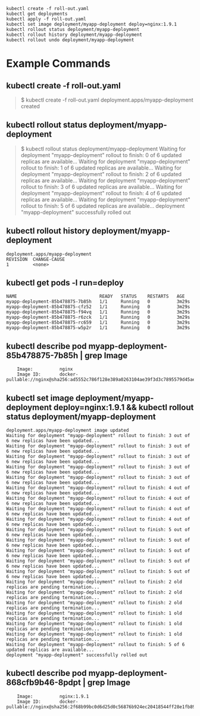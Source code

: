 ```
kubectl create -f roll-out.yaml
kubectl get deployments
kubectl apply -f roll-out.yaml
kubectl set image deployment/myapp-deployment deploy=nginx:1.9.1
kubectl rollout status deployment/myapp-deployment
kubectl rollout history deployment/myapp-deployment
kubectl rollout undo deployment/myapp-deployment
```

# Example Commands
## kubectl create -f roll-out.yaml

> $ kubectl create -f roll-out.yaml
deployment.apps/myapp-deployment created

## kubectl rollout status deployment/myapp-deployment
> $ kubectl rollout status deployment/myapp-deployment
Waiting for deployment "myapp-deployment" rollout to finish: 0 of 6 updated replicas are available...
Waiting for deployment "myapp-deployment" rollout to finish: 1 of 6 updated replicas are available...
Waiting for deployment "myapp-deployment" rollout to finish: 2 of 6 updated replicas are available...
Waiting for deployment "myapp-deployment" rollout to finish: 3 of 6 updated replicas are available...
Waiting for deployment "myapp-deployment" rollout to finish: 4 of 6 updated replicas are available...
Waiting for deployment "myapp-deployment" rollout to finish: 5 of 6 updated replicas are available...
deployment "myapp-deployment" successfully rolled out

## kubectl rollout history deployment/myapp-deployment
```
deployment.apps/myapp-deployment
REVISION  CHANGE-CAUSE
1         <none>
```

## kubectl get pods -l run=deploy

```
NAME                               READY   STATUS    RESTARTS   AGE
myapp-deployment-85b478875-7b85h   1/1     Running   0          3m29s
myapp-deployment-85b478875-cfz52   1/1     Running   0          3m29s
myapp-deployment-85b478875-f94vq   1/1     Running   0          3m29s
myapp-deployment-85b478875-r6zck   1/1     Running   0          3m29s
myapp-deployment-85b478875-rc659   1/1     Running   0          3m29s
myapp-deployment-85b478875-w5p2r   1/1     Running   0          3m29s
```

##  kubectl describe pod myapp-deployment-85b478875-7b85h | grep Image
```
    Image:          nginx
    Image ID:       docker-pullable://nginx@sha256:ad5552c786f128e389a0263104ae39f3d3c7895579d45ae716f528185b36bc6f
```


## kubectl set image deployment/myapp-deployment deploy=nginx:1.9.1 && kubectl rollout status deployment/myapp-deployment

```
deployment.apps/myapp-deployment image updated
Waiting for deployment "myapp-deployment" rollout to finish: 3 out of 6 new replicas have been updated...
Waiting for deployment "myapp-deployment" rollout to finish: 3 out of 6 new replicas have been updated...
Waiting for deployment "myapp-deployment" rollout to finish: 3 out of 6 new replicas have been updated...
Waiting for deployment "myapp-deployment" rollout to finish: 3 out of 6 new replicas have been updated...
Waiting for deployment "myapp-deployment" rollout to finish: 3 out of 6 new replicas have been updated...
Waiting for deployment "myapp-deployment" rollout to finish: 4 out of 6 new replicas have been updated...
Waiting for deployment "myapp-deployment" rollout to finish: 4 out of 6 new replicas have been updated...
Waiting for deployment "myapp-deployment" rollout to finish: 4 out of 6 new replicas have been updated...
Waiting for deployment "myapp-deployment" rollout to finish: 4 out of 6 new replicas have been updated...
Waiting for deployment "myapp-deployment" rollout to finish: 5 out of 6 new replicas have been updated...
Waiting for deployment "myapp-deployment" rollout to finish: 5 out of 6 new replicas have been updated...
Waiting for deployment "myapp-deployment" rollout to finish: 5 out of 6 new replicas have been updated...
Waiting for deployment "myapp-deployment" rollout to finish: 5 out of 6 new replicas have been updated...
Waiting for deployment "myapp-deployment" rollout to finish: 5 out of 6 new replicas have been updated...
Waiting for deployment "myapp-deployment" rollout to finish: 2 old replicas are pending termination...
Waiting for deployment "myapp-deployment" rollout to finish: 2 old replicas are pending termination...
Waiting for deployment "myapp-deployment" rollout to finish: 2 old replicas are pending termination...
Waiting for deployment "myapp-deployment" rollout to finish: 1 old replicas are pending termination...
Waiting for deployment "myapp-deployment" rollout to finish: 1 old replicas are pending termination...
Waiting for deployment "myapp-deployment" rollout to finish: 1 old replicas are pending termination...
Waiting for deployment "myapp-deployment" rollout to finish: 5 of 6 updated replicas are available...
deployment "myapp-deployment" successfully rolled out
```

## kubectl describe pod myapp-deployment-868cfb9b46-8pdpt | grep Image
```
    Image:          nginx:1.9.1
    Image ID:       docker-pullable://nginx@sha256:2f68b99bc0d6d25d0c56876b924ec20418544ff28e1fb89a4c27679a40da811b
```

